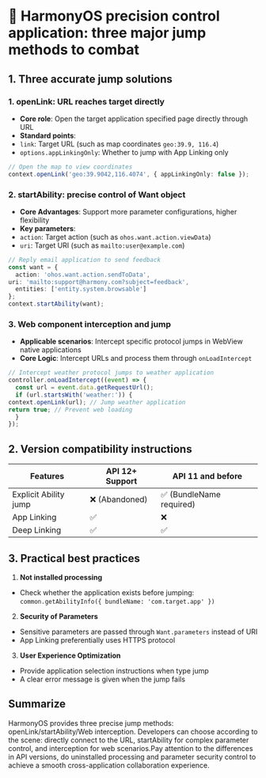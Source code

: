 # 🔬 HarmonyOS precision control application: three major jump methods to combat

## 1. Three accurate jump solutions

### 1. openLink: URL reaches target directly
- **Core role**: Open the target application specified page directly through URL
- **Standard points**:
- `link`: Target URL (such as map coordinates `geo:39.9, 116.4`)
- `options.appLinkingOnly`: Whether to jump with App Linking only

```typescript
// Open the map to view coordinates
context.openLink('geo:39.9042,116.4074', { appLinkingOnly: false });
```

### 2. startAbility: precise control of Want object
- **Core Advantages**: Support more parameter configurations, higher flexibility
- **Key parameters**:
- `action`: Target action (such as `ohos.want.action.viewData`)
- `uri`: Target URI (such as `mailto:user@example.com`)

```typescript
// Reply email application to send feedback
const want = {
  action: 'ohos.want.action.sendToData',
uri: 'mailto:support@harmony.com?subject=feedback',
  entities: ['entity.system.browsable']
};
context.startAbility(want);
```

### 3. Web component interception and jump
- **Applicable scenarios**: Intercept specific protocol jumps in WebView native applications
- **Core Logic**: Intercept URLs and process them through `onLoadIntercept`

```typescript
// Intercept weather protocol jumps to weather application
controller.onLoadIntercept((event) => {
  const url = event.data.getRequestUrl();
  if (url.startsWith('weather:')) {
context.openLink(url); // Jump weather application
return true; // Prevent web loading
  }
});
```  


## 2. Version compatibility instructions

| Features | API 12+ Support | API 11 and before |
|--------------|--------------|----------------|  
| Explicit Ability jump | ❌ (Abandoned) | ✅ (BundleName required) |
| App Linking    | ✅           | ❌             |  
| Deep Linking   | ✅           | ✅             |  


## 3. Practical best practices

1. **Not installed processing**
- Check whether the application exists before jumping:
     `common.getAbilityInfo({ bundleName: 'com.target.app' })`  

2. **Security of Parameters**
- Sensitive parameters are passed through `Want.parameters` instead of URI
- App Linking preferentially uses HTTPS protocol

3. **User Experience Optimization**
- Provide application selection instructions when type jump
- A clear error message is given when the jump fails


## Summarize
HarmonyOS provides three precise jump methods: openLink/startAbility/Web interception. Developers can choose according to the scene: directly connect to the URL, startAbility for complex parameter control, and interception for web scenarios.Pay attention to the differences in API versions, do uninstalled processing and parameter security control to achieve a smooth cross-application collaboration experience.
